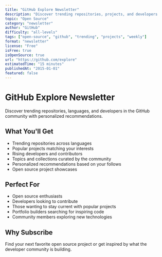 ```yaml
---
title: "GitHub Explore Newsletter"
description: "Discover trending repositories, projects, and developers on GitHub with weekly curated recommendations"
topic: "Open Source"
category: "newsletter"
author: "GitHub"
difficulty: "all-levels"
tags: ["open-source", "github", "trending", "projects", "weekly"]
format: "newsletter"
license: "Free"
isFree: true
isOpenSource: true
url: "https://github.com/explore"
estimatedTime: "15 minutes"
publishedAt: "2015-01-01"
featured: false
---
```


# GitHub Explore Newsletter

Discover trending repositories, languages, and developers in the GitHub community with personalized recommendations.

## What You'll Get
- Trending repositories across languages
- Popular projects matching your interests
- Rising developers and contributors
- Topics and collections curated by the community
- Personalized recommendations based on your follows
- Open source project showcases

## Perfect For
- Open source enthusiasts
- Developers looking to contribute
- Those wanting to stay current with popular projects
- Portfolio builders searching for inspiring code
- Community members exploring new technologies

## Why Subscribe
Find your next favorite open source project or get inspired by what the developer community is building.
